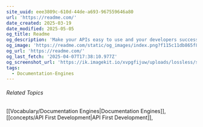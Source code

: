 ```yaml
---
site_uuid: eee3809c-610d-44de-a693-967559646a80
url: 'https://readme.com/'
date_created: 2025-03-19
date_modified: 2025-05-05
og_title: Readme
og_description: 'Make your APIs easy to use and your developers successful.'
og_image: 'https://readme.com/static/og_images/index.png?f115c11db865f8475314facf2f6da3cbaf1d7211'
og_url: 'https://readme.com/'
og_last_fetch: '2025-04-07T17:38:10.977Z'
og_screenshot_url: 'https://ik.imagekit.io/xvpgfijuw/uploads/lossless/screenshots/20250605_Readme_og_screenshot.jpeg'
tags:
  - Documentation-Engines
---
```


###### Related Topics
[[Vocabulary/Documentation Engines|Documentation Engines]], [[concepts/API First Development|API First Development]],